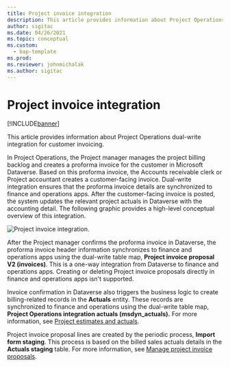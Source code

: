 ```yaml
---
title: Project invoice integration
description: This article provides information about Project Operations dual-write integration for customer invoicing.
author: sigitac
ms.date: 04/26/2021
ms.topic: conceptual
ms.custom: 
  - bap-template
ms.prod:
ms.reviewer: johnmichalak
ms.author: sigitac
---
```


# Project invoice integration

[!INCLUDE[banner](../includes/banner.md)]

This article provides information about Project Operations dual-write integration for customer invoicing.

In Project Operations, the Project manager manages the project billing backlog and creates a proforma invoice for the customer in Microsoft Dataverse. Based on this proforma invoice, the Accounts receivable clerk or Project accountant creates a customer-facing invoice. Dual-write integration ensures that the proforma invoice details are synchronized to finance and operations apps. After the customer-facing invoice is posted, the system updates the relevant project actuals in Dataverse with the accounting detail. The following graphic provides a high-level conceptual overview of this integration.

   ![Project invoice integration.](./media/DW5Invoicing.png)

After the Project manager confirms the proforma invoice in Dataverse, the proforma invoice header information synchronizes to finance and operations apps using the dual-write table map, **Project invoice proposal V2 (invoices)**. This is a one-way integration from Dataverse to finance and operations apps. Creating or deleting Project invoice proposals directly in finance and operations apps isn't supported.

Invoice confirmation in Dataverse also triggers the business logic to create billing-related records in the **Actuals** entity. These records are synchronized to finance and operations using the dual-write table map, **Project Operations integration actuals (msdyn\_actuals).** For more information, see [Project estimates and actuals](resource-dual-write-estimates-actuals.md). 

Project invoice proposal lines are created by the periodic process, **Import form staging**. This process is based on the billed sales actuals details in the **Actuals staging** table. For more information, see [Manage project invoice proposals](../invoicing/format-update-project-invoice-proposals.md#create-project-invoice-proposals). 
